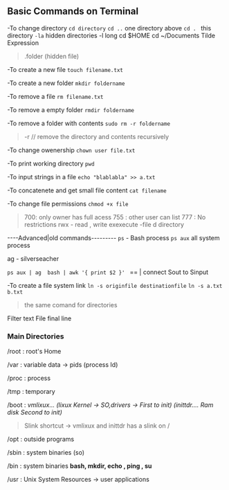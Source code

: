 ## Basic Commands on Terminal
-To change directory 
`cd directory`
`cd ..` one directory above 
`cd . ` this directory 
`-la` hidden directories 
-l long
cd $HOME
cd ~/Documents  Tilde Expression

> .folder (hidden file)

-To create a new file 
`touch filename.txt` 

-To create a new folder
`mkdir foldername`

-To remove a file 
`rm filename.txt`

-To remove a empty folder
`rmdir foldername`

-To remove a folder with contents
`sudo rm -r foldername`
> -r // remove the directory and contents recursively

-To change owenership
`chown user file.txt`

-To print working directory
`pwd`

-To input strings in a file 
`echo "blablabla" >> a.txt`

-To concatenete and get small file content
`cat filename`

-To change file permissions
`chmod +x file`
>700: only owner has full acess 
> 755 : other user can list 
> 777 : No restrictions 
> rwx - read , write exexecute
> -file d directory

----Advanced|old commands---------
`ps` - Bash process  `ps aux` all system process

ag - silverseacher 

`ps aux | ag  bash | awk '{ print $2 }' ` == 
| connect Sout to Sinput

-To create a file system link
`ln -s originfile destinationfile` `ln -s a.txt b.txt`
> the same comand for directories

<grep> Filter text
<tail> File final line


### Main Directories ###

/root : root's Home


/var :  variable data  -> pids (process Id)


/proc : process


/tmp : temporary 


/boot : *vmlixux... (lixux Kernel -> SO,drivers -> First to init) (inittdr.... Ram disk Second to init)*
> Slink  shortcut -> vmlixux and inittdr has a slink on /


/opt : outside programs 

/sbin : system binaries (so) 

/bin : system binaries **bash, mkdir, echo , ping , su**


/usr : Unix System Resources -> user applications 